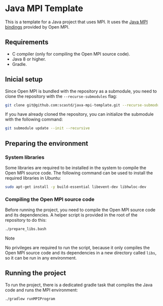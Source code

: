 # Java MPI Template

This is a template for a Java project that uses MPI. It uses the
[Java MPI bindings](https://docs.open-mpi.org/en/v5.0.x/features/java.html) provided by Open MPI.

## Requirements

- C compiler (only for compiling the Open MPI source code).
- Java 8 or higher.
- Gradle.

## Inicial setup

Since Open MPI is bundled with the repository as a submodule, you need to clone the repository with the
`--recurse-submodules` flag:

```bash
git clone git@github.com:scastd/java-mpi-template.git --recurse-submodules
```

If you have already cloned the repository, you can initialize the submodule with the following command:

```bash
git submodule update --init --recursive
```

## Preparing the environment

### System libraries

Some libraries are required to be installed in the system to compile the Open MPI source code. The following
command can be used to install the required libraries in Ubuntu:

```bash
sudo apt-get install -y build-essential libevent-dev libhwloc-dev
```

### Compiling the Open MPI source code

Before running the project, you need to compile the Open MPI source code and its dependencies. A helper script
is provided in the root of the repository to do this:

```bash
./prepare_libs.bash
```

> [!NOTE]
> No privileges are required to run the script, because it only compiles the Open MPI source code
> and its dependencies in a new directory called `libs`, so it can be run in any environment.

## Running the project

To run the project, there is a dedicated gradle task that compiles the Java code and runs the MPI environment:

```bash
./gradlew runMPIProgram
```
